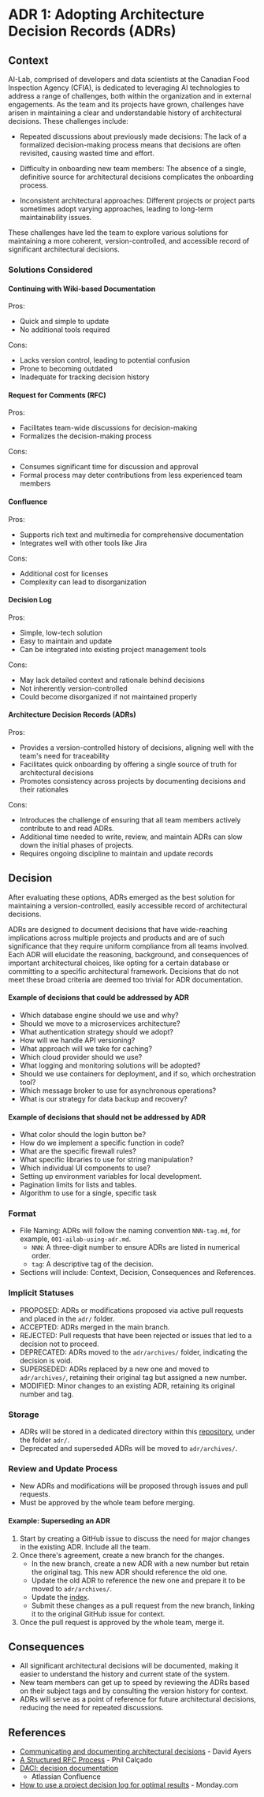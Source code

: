 # ADR 1: Adopting Architecture Decision Records (ADRs)

## Context

AI-Lab, comprised of developers and data scientists at the Canadian Food
Inspection Agency (CFIA), is dedicated to leveraging AI technologies to address
a range of challenges, both within the organization and in external engagements.
As the team and its projects have grown, challenges have arisen in maintaining a
clear and understandable history of architectural decisions. These challenges
include:

- Repeated discussions about previously made decisions: The lack of a formalized
  decision-making process means that decisions are often revisited, causing
  wasted time and effort.
- Difficulty in onboarding new team members: The absence of a single, definitive
  source for architectural decisions complicates the onboarding process.

- Inconsistent architectural approaches: Different projects or project parts
  sometimes adopt varying approaches, leading to long-term maintainability
  issues.

These challenges have led the team to explore various solutions for maintaining
a more coherent, version-controlled, and accessible record of significant
architectural decisions.

### Solutions Considered

#### Continuing with Wiki-based Documentation

Pros:

- Quick and simple to update
- No additional tools required

Cons:

- Lacks version control, leading to potential confusion
- Prone to becoming outdated
- Inadequate for tracking decision history

#### Request for Comments (RFC)

Pros:

- Facilitates team-wide discussions for decision-making
- Formalizes the decision-making process

Cons:

- Consumes significant time for discussion and approval
- Formal process may deter contributions from less experienced team members

#### Confluence

Pros:

- Supports rich text and multimedia for comprehensive documentation
- Integrates well with other tools like Jira

Cons:

- Additional cost for licenses
- Complexity can lead to disorganization

#### Decision Log

Pros:

- Simple, low-tech solution
- Easy to maintain and update
- Can be integrated into existing project management tools

Cons:

- May lack detailed context and rationale behind decisions
- Not inherently version-controlled
- Could become disorganized if not maintained properly

#### Architecture Decision Records (ADRs)

Pros:

- Provides a version-controlled history of decisions, aligning well with the
  team's need for traceability
- Facilitates quick onboarding by offering a single source of truth for
  architectural decisions
- Promotes consistency across projects by documenting decisions and their
  rationales

Cons:

- Introduces the challenge of ensuring that all team members actively contribute
  to and read ADRs.
- Additional time needed to write, review, and maintain ADRs can slow down the
  initial phases of projects.
- Requires ongoing discipline to maintain and update records

## Decision

After evaluating these options, ADRs emerged as the best solution for
maintaining a version-controlled, easily accessible record of architectural
decisions.

ADRs are designed to document decisions that have wide-reaching implications
across multiple projects and products and are of such significance that they
require uniform compliance from all teams involved. Each ADR will elucidate the
reasoning, background, and consequences of important architectural choices, like
opting for a certain database or committing to a specific architectural
framework. Decisions that do not meet these broad criteria are deemed too
trivial for ADR documentation.

#### Example of decisions that could be addressed by ADR

- Which database engine should we use and why?
- Should we move to a microservices architecture?
- What authentication strategy should we adopt?
- How will we handle API versioning?
- What approach will we take for caching?
- Which cloud provider should we use?
- What logging and monitoring solutions will be adopted?
- Should we use containers for deployment, and if so, which orchestration tool?
- Which message broker to use for asynchronous operations?
- What is our strategy for data backup and recovery?

#### Example of decisions that should not be addressed by ADR

- What color should the login button be?
- How do we implement a specific function in code?
- What are the specific firewall rules?
- What specific libraries to use for string manipulation?
- Which individual UI components to use?
- Setting up environment variables for local development.
- Pagination limits for lists and tables.
- Algorithm to use for a single, specific task

### Format

- File Naming: ADRs will follow the naming convention `NNN-tag.md`, for example,
  `001-ailab-using-adr.md`.
  - `NNN`: A three-digit number to ensure ADRs are listed in numerical order.
  - `tag`: A descriptive tag of the decision.
- Sections will include: Context, Decision, Consequences and References.

### Implicit Statuses

- PROPOSED: ADRs or modifications proposed via active pull requests and placed
  in the `adr/` folder.
- ACCEPTED: ADRs merged in the main branch.
- REJECTED: Pull requests that have been rejected or issues that led to a
  decision not to proceed.
- DEPRECATED: ADRs moved to the `adr/archives/` folder, indicating the decision
  is void.
- SUPERSEDED: ADRs replaced by a new one and moved to `adr/archives/`, retaining
  their original tag but assigned a new number.
- MODIFIED: Minor changes to an existing ADR, retaining its original number and
  tag.

### Storage

- ADRs will be stored in a dedicated directory within this
  [repository](https://github.com/ai-cfia/dev-rel-docs), under the folder
  `adr/`.
- Deprecated and superseded ADRs will be moved to `adr/archives/`.

### Review and Update Process

- New ADRs and modifications will be proposed through issues and pull requests.
- Must be approved by the whole team before merging.

#### Example: Superseding an ADR

1. Start by creating a GitHub issue to discuss the need for major changes in the
   existing ADR. Include all the team.
2. Once there's agreement, create a new branch for the changes.
   - In the new branch, create a new ADR with a new number but retain the
     original tag. This new ADR should reference the old one.
   - Update the old ADR to reference the new one and prepare it to be moved to
     `adr/archives/`.
   - Update the [index](./index.md).
   - Submit these changes as a pull request from the new branch, linking it to
     the original GitHub issue for context.
3. Once the pull request is approved by the whole team, merge it.

## Consequences

- All significant architectural decisions will be documented, making it easier
  to understand the history and current state of the system.
- New team members can get up to speed by reviewing the ADRs based on their
  subject tags and by consulting the version history for context.
- ADRs will serve as a point of reference for future architectural decisions,
  reducing the need for repeated discussions.

## References

- [Communicating and documenting architectural
  decisions](https://www.youtube.com/watch?v=rwfXkSjFhzc) - David Ayers
- [A Structured RFC
  Process](https://philcalcado.com/2018/11/19/a_structured_rfc_process.html) -
  Phil Calçado
- [DACI: decision
  documentation](https://www.atlassian.com/software/confluence/templates/decision)
  - Atlassian Confluence
- [How to use a project decision log for optimal
  results](https://monday.com/blog/project-management/decision-log/) -
  Monday.com

